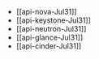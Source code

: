 * [[api-nova-Jul31]]
* [[api-keystone-Jul31]]
* [[api-neutron-Jul31]]
* [[api-glance-Jul31]]
* [[api-cinder-Jul31]]